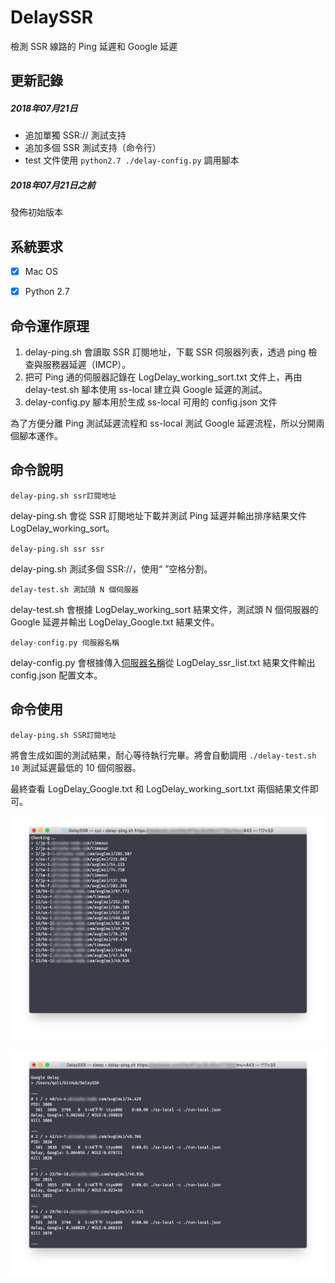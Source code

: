 # DelaySSR
檢測 SSR 線路的 Ping 延遲和 Google 延遲



## 更新記錄

##### 2018年07月21日

* 追加單獨 SSR:// 測試支持
* 追加多個 SSR 測試支持（命令行）
* test 文件使用 `python2.7 ./delay-config.py` 調用腳本

##### 2018年07月21日之前

發佈初始版本



## 系統要求

- [x] Mac OS
- [x] Python 2.7



## 命令運作原理

1. delay-ping.sh 會讀取 SSR 訂閱地址，下載 SSR 伺服器列表，透過 ping 檢查與服務器延遲（IMCP）。
2. 把可 Ping 通的伺服器記錄在 LogDelay_working_sort.txt 文件上，再由 delay-test.sh 腳本使用 ss-local 建立與 Google 延遲的測試。
3. delay-config.py 腳本用於生成 ss-local 可用的 config.json 文件

為了方便分離 Ping 測試延遲流程和 ss-local 測試 Google 延遲流程，所以分開兩個腳本運作。



## 命令說明

`delay-ping.sh ssr訂閱地址`

delay-ping.sh 會從 SSR 訂閱地址下載并測試 Ping 延遲并輸出排序結果文件 LogDelay_working_sort。

`delay-ping.sh ssr ssr`

delay-ping.sh 測試多個 SSR://，使用“ ”空格分割。

`delay-test.sh 測試頭 N 個伺服器`

delay-test.sh 會根據 LogDelay_working_sort 結果文件，測試頭 N 個伺服器的 Google 延遲并輸出 LogDelay_Google.txt 結果文件。

`delay-config.py 伺服器名稱`

delay-config.py 會根據傳入<u>伺服器名稱</u>從 LogDelay_ssr_list.txt 結果文件輸出 config.json 配置文本。



## 命令使用

`delay-ping.sh SSR訂閱地址`

將會生成如圖的測試結果，耐心等待執行完畢。將會自動調用 `./delay-test.sh 10` 測試延遲最低的 10 個伺服器。

最終查看 LogDelay_Google.txt 和 LogDelay_working_sort.txt 兩個結果文件即可。

![image-20180718174642567](./readme/image-20180718174642567.png)

![image-20180718175012775](./readme/image-20180718175012775.png)